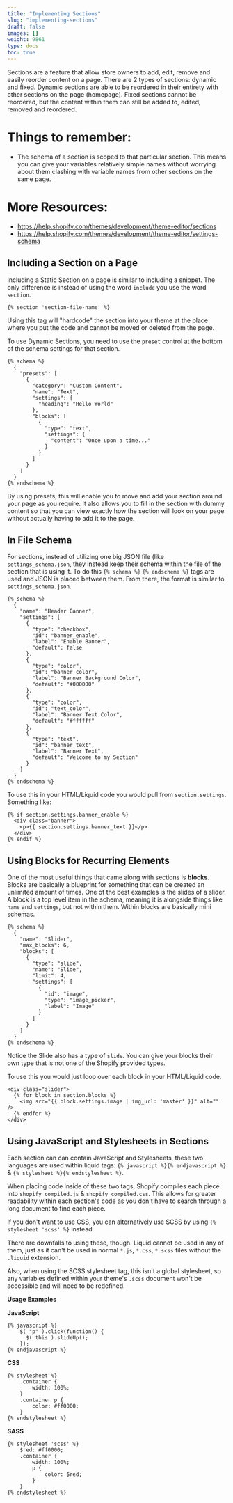 ```yaml
---
title: "Implementing Sections"
slug: "implementing-sections"
draft: false
images: []
weight: 9861
type: docs
toc: true
---
```


Sections are a feature that allow store owners to add, edit, remove and easily reorder content on a page. There are 2 types of sections: dynamic and fixed. Dynamic sections are able to be reordered in their entirety with other sections on the page (homepage). Fixed sections cannot be reordered, but the content within them can still be added to, edited, removed and reordered.

# Things to remember:
- The schema of a section is scoped to that particular section. This means you can give your variables relatively simple names without worrying about them clashing with variable names from other sections on the same page.

# More Resources:
- https://help.shopify.com/themes/development/theme-editor/sections
- https://help.shopify.com/themes/development/theme-editor/settings-schema

## Including a Section on a Page
Including a Static Section on a page is similar to including a snippet. The only difference is instead of using the word `include` you use the word `section`.

    {% section 'section-file-name' %}

Using this tag will "hardcode" the section into your theme at the place where you put the code and cannot be moved or deleted from the page.

To use Dynamic Sections, you need to use the `preset` control at the bottom of the schema settings for that section.

    {% schema %}
      {
        "presets": [
          {
            "category": "Custom Content",
            "name": "Text",
            "settings": {
              "heading": "Hello World"
            },
            "blocks": [
              {
                "type": "text",
                "settings": {
                  "content": "Once upon a time..."
                }
              }
            ]
          }
        ]
      }
    {% endschema %}

By using presets, this will enable you to move and add your section around your page as you require. It also allows you to fill in the section with dummy content so that you can view exactly how the section will look on your page without actually having to add it to the page.

## In File Schema
For sections, instead of utilizing one big JSON file (like `settings_schema.json`, they instead keep their schema within the file of the section that is using it. To do this `{% schema %}` `{% endschema %}` tags are used and JSON is placed between them. From there, the format is similar to `settings_schema.json`.

    {% schema %}
      {
        "name": "Header Banner",
        "settings": [
          {
            "type": "checkbox",
            "id": "banner_enable",
            "label": "Enable Banner",
            "default": false
          },
          {
            "type": "color",
            "id": "banner_color",
            "label": "Banner Background Color",
            "default": "#000000"
          },
          {
            "type": "color",
            "id": "text_color",
            "label": "Banner Text Color",
            "default": "#ffffff"
          },
          {
            "type": "text",
            "id": "banner_text",
            "label": "Banner Text",
            "default": "Welcome to my Section"
          }
        ]
      }
    {% endschema %}

To use this in your HTML/Liquid code you would pull from `section.settings`. Something like:

    {% if section.settings.banner_enable %}
      <div class="banner">
        <p>{{ section.settings.banner_text }}</p>
      </div>
    {% endif %}

## Using Blocks for Recurring Elements
One of the most useful things that came along with sections is **blocks**. Blocks are basically a blueprint for something that can be created an unlimited amount of times. One of the best examples is the slides of a slider. A block is a top level item in the schema, meaning it is alongside things like `name` and `settings`, but not within them. Within blocks are basically mini schemas.

    {% schema %}
      {
        "name": "Slider",
        "max_blocks": 6,
        "blocks": [
          {
            "type": "slide",
            "name": "Slide",
            "limit": 4,
            "settings": [
              {
                "id": "image",
                "type": "image_picker",
                "label": "Image"
              }
            ]
          }
        ]
      }
    {% endschema %}

Notice the Slide also has a type of `slide`. You can give your blocks their own type that is not one of the Shopify provided types.

To use this you would just loop over each block in your HTML/Liquid code.

    <div class="slider">
      {% for block in section.blocks %}
        <img src="{{ block.settings.image | img_url: 'master' }}" alt="" />
      {% endfor %}
    </div>

## Using JavaScript and Stylesheets in Sections
Each section can can contain JavaScript and Stylesheets, these two languages are used within liquid tags: `{% javascript %}{% endjavascript %}` & `{% stylesheet %}{% endstylesheet %}`.

When placing code inside of these two tags, Shopify compiles each piece into `shopify_compiled.js` & `shopify_compiled.css`. This allows for greater readability within each section's code as you don't have to search through a long document to find each piece.

If you don't want to use CSS, you can alternatively use SCSS by using `{% stylesheet 'scss' %}` instead.

There are downfalls to using these, though.
Liquid cannot be used in any of them, just as it can't be used in normal `*.js`, `*.css`, `*.scss` files without the `.liquid` extension.

Also, when using the SCSS stylesheet tag, this isn't a global stylesheet, so any variables defined within your theme's `.scss` document won't be accessible and will need to be redefined.

**Usage Examples**

**JavaScript**

    {% javascript %}
        $( "p" ).click(function() {
          $( this ).slideUp();
        });
    {% endjavascript %}

**CSS**

    {% stylesheet %}
        .container {
            width: 100%;
        }
        .container p {
            color: #ff0000;
        }
    {% endstylesheet %}

**SASS**

    {% stylesheet 'scss' %}
        $red: #ff0000;
        .container {
            width: 100%;
            p {
                color: $red;
            }
        }
    {% endstylesheet %}

